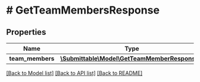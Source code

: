 # # GetTeamMembersResponse

## Properties

Name | Type | Description | Notes
------------ | ------------- | ------------- | -------------
**team_members** | [**\Submittable\Model\GetTeamMemberResponse[]**](GetTeamMemberResponse.md) |  | [optional]

[[Back to Model list]](../../README.md#models) [[Back to API list]](../../README.md#endpoints) [[Back to README]](../../README.md)
